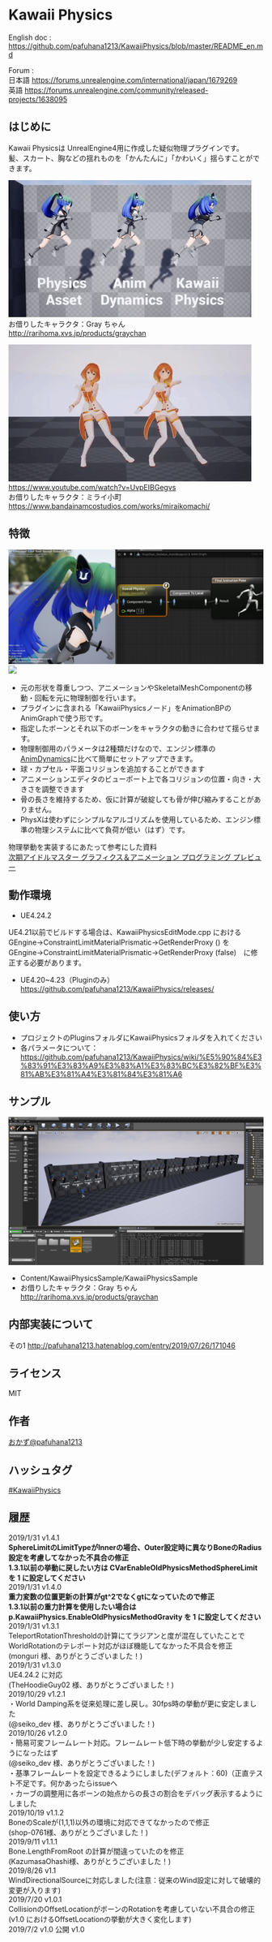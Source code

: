 # Kawaii Physics
English doc :   
https://github.com/pafuhana1213/KawaiiPhysics/blob/master/README_en.md  

Forum :   
日本語  https://forums.unrealengine.com/international/japan/1679269  
英語  https://forums.unrealengine.com/community/released-projects/1638095

## はじめに
Kawaii Physicsは UnrealEngine4用に作成した疑似物理プラグインです。  
髪、スカート、胸などの揺れものを「かんたんに」「かわいく」揺らすことができます。

![](https://github.com/pafuhana1213/Screenshot/blob/master/KawaiiPhysics1.gif)  
お借りしたキャラクタ：Gray ちゃん http://rarihoma.xvs.jp/products/graychan

![](https://github.com/pafuhana1213/Screenshot/blob/master/KawaiiPhysics0.gif)  
https://www.youtube.com/watch?v=UvpEIBGegvs  
お借りしたキャラクタ：ミライ小町 https://www.bandainamcostudios.com/works/miraikomachi/

## 特徴
![](https://github.com/pafuhana1213/Screenshot/blob/master/KawaiiPhysics2.jpg)  
![](https://github.com/pafuhana1213/Screenshot/blob/master/KawaiiPhysics4.gif)  
- 元の形状を尊重しつつ、アニメーションやSkeletalMeshComponentの移動・回転を元に物理制御を行います。
- プラグインに含まれる「KawaiiPhysicsノード」をAnimationBPのAnimGraphで使う形です。
- 指定したボーンとそれ以下のボーンをキャラクタの動きに合わせて揺らせます。
- 物理制御用のパラメータは2種類だけなので、エンジン標準の[AnimDynamics](https://docs.unrealengine.com/ja/Engine/Animation/NodeReference/SkeletalControls/AnimDynamics/index.html)に比べて簡単にセットアップできます。
- 球・カプセル・平面コリジョンを追加することができます
- アニメーションエディタのビューポート上で各コリジョンの位置・向き・大きさを調整できます
- 骨の長さを維持するため、仮に計算が破綻しても骨が伸び縮みすることがありません。
- PhysXは使わずにシンプルなアルゴリズムを使用しているため、エンジン標準の物理システムに比べて負荷が低い（はず）です。

物理挙動を実装するにあたって参考にした資料  
[次期アイドルマスター グラフィクス＆アニメーション プログラミング プレビュー](https://cedil.cesa.or.jp/cedil_sessions/view/416)

## 動作環境
- UE4.24.2  

UE4.21以前でビルドする場合は、KawaiiPhysicsEditMode.cpp における  
GEngine->ConstraintLimitMaterialPrismatic->GetRenderProxy () を  
GEngine->ConstraintLimitMaterialPrismatic->GetRenderProxy (false)　に修正する必要があります。 

- UE4.20~4.23（Pluginのみ）  
https://github.com/pafuhana1213/KawaiiPhysics/releases/

## 使い方
- プロジェクトのPluginsフォルダにKawaiiPhysicsフォルダを入れてください
- 各パラメータについて：https://github.com/pafuhana1213/KawaiiPhysics/wiki/%E5%90%84%E3%83%91%E3%83%A9%E3%83%A1%E3%83%BC%E3%82%BF%E3%81%AB%E3%81%A4%E3%81%84%E3%81%A6

## サンプル
![](https://github.com/pafuhana1213/Screenshot/blob/master/KawaiiPhysics3.jpg)  
- Content/KawaiiPhysicsSample/KawaiiPhysicsSample
- お借りしたキャラクタ：Gray ちゃん http://rarihoma.xvs.jp/products/graychan

## 内部実装について
その1 http://pafuhana1213.hatenablog.com/entry/2019/07/26/171046

## ライセンス
MIT

## 作者
[おかず@pafuhana1213](https://twitter.com/pafuhana1213)

## ハッシュタグ
[#KawaiiPhysics](https://twitter.com/search?q=%23kawaiiphysics&src=typed_query&f=live)

## 履歴
2019/1/31 v1.4.1  
**SphereLimitのLimitTypeがInnerの場合、Outer設定時に異なりBoneのRadius設定を考慮してなかった不具合の修正  
1.3.1以前の挙動に戻したい方は CVarEnableOldPhysicsMethodSphereLimit を 1 に設定してください**    
2019/1/31 v1.4.0  
**重力変数の位置更新の計算がgt^2でなくgtになっていたので修正  
1.3.1以前の重力計算を使用したい場合は　p.KawaiiPhysics.EnableOldPhysicsMethodGravity を 1 に設定してください**  
2019/1/31 v1.3.1  
TeleportRotationThresholdの計算にてラジアンと度が混在していたことでWorldRotationのテレポート対応がほぼ機能してなかった不具合を修正  
(monguri 様、ありがとうございました！)  
2019/1/31 v1.3.0  
UE4.24.2 に対応  
(TheHoodieGuy02 様、ありがとうございました！)  
2019/10/29 v1.2.1  
・World Damping系を従来処理に差し戻し。30fps時の挙動が更に安定しました  
(@seiko_dev 様、ありがとうございました！)  
2019/10/26 v1.2.0  
・簡易可変フレームレート対応。フレームレート低下時の挙動が少し安定するようになったはず  
(@seiko_dev 様、ありがとうございました！)  
・基準フレームレートを設定できるようにしました(デフォルト：60)（正直テスト不足です。何かあったらissueへ  
・カーブの調整用に各ボーンの始点からの長さの割合をデバッグ表示するようにしました  
2019/10/19 v1.1.2   
BoneのScaleが(1,1,1)以外の環境に対応できてなかったので修正  
(shop-0761様、ありがとうございました！)  
2019/9/11 v1.1.1  
Bone.LengthFromRoot の計算が間違っていたのを修正  
(KazumasaOhashi様、ありがとうございました！)  
2019/8/26 v1.1   
WindDirectionalSourceに対応しました(注意：従来のWind設定に対して破壊的変更が入ります)  
2019/7/20 v1.0.1   
CollisionのOffsetLocationがボーンのRotationを考慮していない不具合の修正  
(v1.0 におけるOffsetLocationの挙動が大きく変化します)  
2019/7/2 v1.0 公開 v1.0

